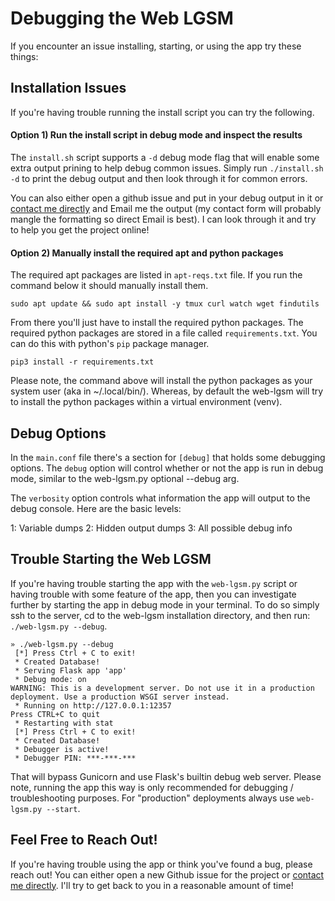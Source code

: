 # Debugging the Web LGSM

If you encounter an issue installing, starting, or using the app try these
things:

## Installation Issues

If you're having trouble running the install script you can try the following.

#### Option 1) Run the install script in debug mode and inspect the results

The `install.sh` script supports a `-d` debug mode flag that will enable some
extra output prining to help debug common issues. Simply run `./install.sh -d`
to print the debug output and then look through it for common errors.

You can also either open a github issue and put in your debug output in it or
[contact me directly](https://johnlradford.io/contact.php) and Email me the
output (my contact form will probably mangle the formatting so direct Email is
best). I can look through it and try to help you get the project online!

#### Option 2) Manually install the required apt and python packages

The required apt packages are listed in `apt-reqs.txt` file. If you run the
command below it should manually install them.

```
sudo apt update && sudo apt install -y tmux curl watch wget findutils
```

From there you'll just have to install the required python packages. The
required python packages are stored in a file called `requirements.txt`. You
can do this with python's `pip` package manager.

```
pip3 install -r requirements.txt
```

Please note, the command above will install the python packages as your system
user (aka in ~/.local/bin/). Whereas, by default the web-lgsm will try to
install the python packages within a virtual environment (venv).

## Debug Options

In the `main.conf` file there's a section for `[debug]` that holds some
debugging options. The `debug` option will control whether or not the app is
run in debug mode, similar to the web-lgsm.py optional --debug arg.

The `verbosity` option controls what information the app will output to the
debug console. Here are the basic levels:

1: Variable dumps
2: Hidden output dumps
3: All possible debug info

## Trouble Starting the Web LGSM

If you're having trouble starting the app with the `web-lgsm.py` script or having
trouble with some feature of the app, then you can investigate further by
starting the app in debug mode in your terminal. To do so simply ssh to the
server, cd to the web-lgsm installation directory, and then run: 
`./web-lgsm.py --debug`.

```
» ./web-lgsm.py --debug
 [*] Press Ctrl + C to exit!
 * Created Database!
 * Serving Flask app 'app'
 * Debug mode: on
WARNING: This is a development server. Do not use it in a production deployment. Use a production WSGI server instead.
 * Running on http://127.0.0.1:12357
Press CTRL+C to quit
 * Restarting with stat
 [*] Press Ctrl + C to exit!
 * Created Database!
 * Debugger is active!
 * Debugger PIN: ***-***-***
```

That will bypass Gunicorn and use Flask's builtin debug web server. Please note,
running the app this way is only recommended for debugging / troubleshooting
purposes. For "production" deployments always use `web-lgsm.py --start`.

## Feel Free to Reach Out!

If you're having trouble using the app or think you've found a bug, please
reach out! You can either open a new Github issue for the project or [contact
me directly](https://johnlradford.io/contact.php). I'll try to get back to you
in a reasonable amount of time!

